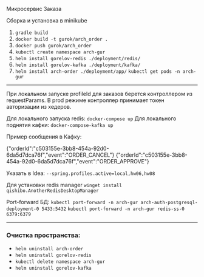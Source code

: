Микросервис Заказа

Сборка и установка в minikube
1) `gradle build`
2) `docker build -t gurok/arch_order .`
3) `docker push gurok/arch_order`
4) `kubectl create namespace arch-gur`
5) `helm install gorelov-redis ./deployment/redis/`
6) `helm install gorelov-kafka ./deployment/kafka/`
7) `helm install arch-order ./deployment/app/`
   `kubectl get pods -n arch-gur`

---

При локальном запуске profileId для заказов берется контроллером из requestParams. 
В prod режиме контроллер принимает токен авторизации из хедеров.

Для локального запуска redis: `docker-compose up`
Для локального поднятия кафки: `docker-compose-kafka up`

Пример сообщения в Кафку: 

{"orderId":"c503155e-3bb8-454a-92d0-6da5d7dca76f","event":"ORDER_CANCEL"}
{"orderId":"c503155e-3bb8-454a-92d0-6da5d7dca76f","event":"ORDER_APPROVE"}

Указать в Idea: `--spring.profiles.active=local,hw06,hw08`

Для установки redis manager
`winget install qishibo.AnotherRedisDesktopManager`

Port-forward БД:
`kubectl port-forward -n arch-gur arch-auth-postgresql-deployment-0 5433:5432`
`kubectl port-forward -n arch-gur redis-ss-0 6379:6379`

---
### Очистка пространства:

- `helm uninstall arch-order`
- `helm uninstall gorelov-redis`
- `kubectl delete namespace arch-gur`
- `helm uninstall gorelov-kafka`
